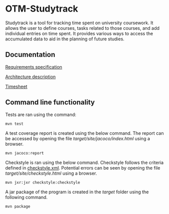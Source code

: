 ﻿# OTM-Studytrack

Studytrack is a tool for tracking time spent on university coursework. It allows the user to define courses, tasks related to those courses, and add individual entries on time spent. It provides various ways to access the accumulated data to aid in the planning of future studies.

## Documentation

[Requirements specification](https://github.com/elucca/OTM-Studytrack/blob/master/documentation/software%20requirements%20specification.md)

[Architecture description](https://github.com/elucca/OTM-Studytrack/blob/master/documentation/architecture.md)

[Timesheet](https://github.com/elucca/OTM-Studytrack/blob/master/documentation/timesheet.md)

## Command line functionality

Tests are ran using the command:
```
mvn test
```

A test coverage report is created using the below command. The report can be accessed by opening the file _target/site/jacoco/index.html_ using a browser.
```
mvn jacoco:report
```

Checkstyle is ran using the below command. Checkstyle follows the criteria defined in [checkstyle.xml](https://github.com/elucca/OTM-Studytrack/blob/master/OTM-Studytrack/checkstyle.xml). Potential errors can be seen by opening the file _target/site/checkstyle.html_ using a browser.
```
mvn jxr:jxr checkstyle:checkstyle
```

A jar package of the program is created in the _target_ folder using the following command.
```
mvn package
```

